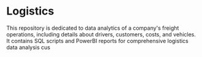 # Logistics
This repository is dedicated to data analytics of  a company's freight operations, including details about drivers, customers, costs, and vehicles. It contains SQL scripts and PowerBI reports for comprehensive logistics data analysis cus
